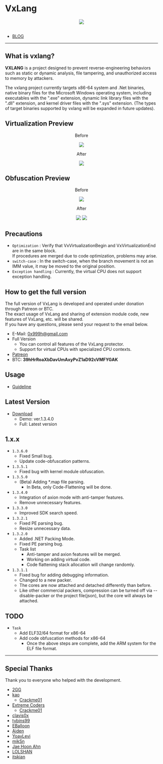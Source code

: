 # VxLang

<div align="center">
   <a href="https://vxlang.github.io/">
      <img src="https://vxlang.github.io/image/vxlang.gif" loop=infinite style="max-width: 100%; height: auto;" />
   </a>
</div>
<br>

- [BLOG](https://vxlang.github.io/)

---

## What is vxlang?

**VXLANG** is a project designed to prevent reverse-engineering behaviors such as static or dynamic analysis, file tampering, and unauthorized access to memory by attackers. 

The vxlang project currently targets x86-64 system and .Net binaries, native binary files for the Microsoft Windows operating system, including executables with the ".exe" extension, dynamic link library files with the ".dll" extension, and kernel driver files with the ".sys" extension. (The types of target binaries supported by vxlang will be expanded in future updates).

## Virtualization Preview

<div align="center">
   <p>Before</p>
   <img src="https://vxlang.github.io/image/VMBegin.png" style="max-width: 100%; height: auto;" />
   <p>After</p>
   <img src="https://vxlang.github.io/image/VMEnd.png" style="max-width: 100%; height: auto;" />
</div>

## Obfuscation Preview

<div align="center">
   <p>Before</p>
   <img src="https://vxlang.github.io/image/bef.PNG" style="max-width: 100%; height: auto;" />
   <p>After</p>
   <img src="https://vxlang.github.io/image/cff-1-1.png" style="max-width: 50%; height: auto;" /> 
   <img src="https://vxlang.github.io/image/cff-1-2.png" style="max-width: 50%; height: auto;" /> 
</div>

## Precautions

- `Optimization` : Verify that VxVirtualizationBegin and VxVirtualizationEnd are in the same block.  
  If procedures are merged due to code optimization, problems may arise.
- `switch-case` : In the switch-case, when the branch movement is not an IMM value, it may be moved to the original position.
- `Exception handling` : Currently, the virtual CPU does not support exception handling.
  
## How to get the full version

The full version of VxLang is developed and operated under donation through Patreon or BTC.  
The exact usage of VxLang and sharing of extension module code, new features of VxLang, etc. will be shared.  
If you have any questions, please send your request to the email below.

- E-Mail: 0x999h@gmail.com
- Full Version
  - You can control all features of the VxLang protector.
  - Support for virtual CPUs with specialized CPU contexts.
- [Patreon](https://www.patreon.com/vxlang)
- BTC: **39hHrRoaXbDavUmAxyPvZ1aD92cVMFYGAK**

## Usage

- [Guideline](https://www.patreon.com/posts/vxlang-93493825)

## Latest Version

- [Download](https://vxlang.github.io/download.html)
  - Demo: ver.1.3.4.0
  - Full: Latest version
 
1.x.x
---
- `1.3.6.0`
  - Fixed Small bug.
  - Update code-obfuscation patterns.
- `1.3.5.1`
  - Fixed bug with kernel module obfuscation.
- `1.3.5.0`
  - (Beta) Adding *.map file parsing.
    - In Beta, only Code-Flattening will be done.
- `1.3.4.0`
  - Integration of axion mode with anti-tamper features.
  - Remove unnecessary features.
- `1.3.3.0`
  - Improved SDK search speed.
- `1.3.2.1`
  - Fixed PE parsing bug.
  - Resize unnecessary data.
- `1.3.2.0`
  - Added .NET Packing Mode.
  - Fixed PE parsing bug.
  - Task list
    - Anti-tamper and axion features will be merged.
    - Working on adding virtual code.
    - Code flattening stack allocation will change randomly.
- `1.3.1.1`
  - Fixed bug for adding debugging information.
  - Changed to a new packer.
  - The cores are now attached and detached differently than before.
  - Like other commercial packers, compression can be turned off via --disable-packer or the project file(json), but the core will always be attached.

## TODO
- `Task`
  - Add ELF32/64 format for x86-64
  - Add code obfuscation methods for x86-64
    - Once the above steps are complete, add the ARM system for the ELF file format.
    
---

## Special Thanks

Thank you to everyone who helped with the development.

- [2GG](https://twitter.com/2gg) 
- [kao](https://lifeinhex.com/) 
  - [Crackme01](https://forum.tuts4you.com/topic/43809-users-desktop-crackme/#comment-213340) 
- [Extreme Coders](https://github.com/extremecoders-re/tuts4you_users_desktop_crackme_writeup) 
  - [Crackme01](https://forum.tuts4you.com/topic/43809-users-desktop-crackme/#comment-213328)  
- [clavis0x](https://github.com/clavis0x)
- [tybins99](https://github.com/tybins99) 
- [EBalloon](https://github.com/EBalloon)
- [Aiden](https://github.com/aidenosys)
- [YoavLevi](https://github.com/YoavLevi)
- [mikSn](https://github.com/mikSn)
- [Jae Hoon Ahn](https://github.com/dkswognsdi)
- [LOLSHAN](https://github.com/LOLSHAN)
- [itskian](https://github.com/itskian)

  
  
  
